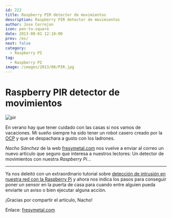 ```yaml
---
id: 222
title: Raspberry PIR detector de movimientos
description: Raspberry PIR detector de movimientos
author: Jose Cerrejon
icon: pen-to-square
date: 2013-08-01 12:10:00
prev: /es/
next: false
category:
  - Raspberry PI
tag:
  - Raspberry PI
image: /images/2013/08/PIR.jpg
---
```


# Raspberry PIR detector de movimientos

![pir](/images/2013/08/PIR.jpg)

En verano hay que tener cuidado con las casas si nos vamos de vacaciones. Mi sueño siempre ha sido tener un robot casero creado por la [OCP](http://www.youtube.com/watch?v=A9l9wxGFl4k) y que se despachara a gusto con los ladrones.

*Nacho Sánchez* de la web [fresymetal.com](http://www.fresymetal.com) nos vuelve a enviar al correo un nuevo artículo que seguro que interesa a nuestros lectores: Un detector de movimientos con nuestra *Raspberry Pi*...

- - -
Ya nos deleitó con un extraordinario tutorial sobre [detección de intrusión en nuestra red con la Raspberry Pi](/post.php?id=182) y ahora nos indica los pasos para conseguir poner un sensor en la puerta de casa para cuando entre alguien pueda enviarte un aviso o bien ejecutar alguna acción.

¡Gracias por compartir el artículo, Nacho!

Enlace: [fresymetal.com](http://www.fresymetal.com/raspberry-pir-detector-de-movimientos/)